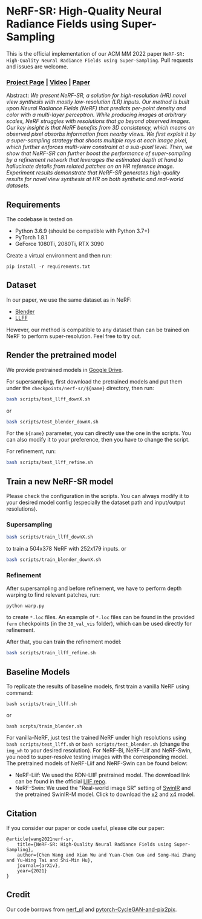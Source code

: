 # NeRF-SR: High-Quality Neural Radiance Fields using Super-Sampling

This is the official implementation of our ACM MM 2022 paper `NeRF-SR: High-Quality Neural Radiance Fields using Super-Sampling`. Pull requests and issues are welcome.

### [Project Page](https://cwchenwang.github.io/NeRF-SR) | [Video](https://youtu.be/FdN2cbBjArw) | [Paper](https://arxiv.org/abs/2112.01759)

Abstract: *We present NeRF-SR, a solution for high-resolution (HR) novel view synthesis with mostly low-resolution (LR) inputs. Our method is built upon Neural Radiance Fields (NeRF) that predicts per-point density and color with a multi-layer perceptron. While producing images at arbitrary scales, NeRF struggles with resolutions that go beyond observed images. Our key insight is that NeRF benefits from 3D consistency, which means an observed pixel absorbs information from nearby views. We first exploit it by a super-sampling strategy that shoots multiple rays at each image pixel, which further enforces multi-view constraint at a sub-pixel level. Then, we show that NeRF-SR can further boost the performance of super-sampling by a refinement network that leverages the estimated depth at hand to hallucinate details from related patches on an HR reference image. Experiment results demonstrate that NeRF-SR generates high-quality results for novel view synthesis at HR on both synthetic and real-world datasets.*

## Requirements
The codebase is tested on 
* Python 3.6.9 (should be compatible with Python 3.7+)
* PyTorch 1.8.1
* GeForce 1080Ti, 2080Ti, RTX 3090

Create a virtual environment and then run:
```
pip install -r requirements.txt
```

## Dataset
In our paper, we use the same dataset as in NeRF:
- [Blender](https://drive.google.com/drive/folders/128yBriW1IG_3NJ5Rp7APSTZsJqdJdfc1)
- [LLFF](https://drive.google.com/drive/folders/128yBriW1IG_3NJ5Rp7APSTZsJqdJdfc1)

However, our method is compatible to any dataset than can be trained on NeRF to perform super-resolution. Feel free to try out.

## Render the pretrained model
We provide pretrained models in [Google Drive](https://drive.google.com/drive/folders/1uLx2bbKzyJJMw3Nr3gOEo45acfpF0TUd?usp=sharing).

For supersampling, first download the pretrained models and put them under the `checkpoints/nerf-sr/${name}` directory, then run:
```bash
bash scripts/test_llff_downX.sh
```
or
```bash
bash scripts/test_blender_downX.sh
```
For the `${name}` parameter, you can directly use the one in the scripts. You can also modify it to your preference, then you have to change the script.

For refinement, run:
```bash
bash scripts/test_llff_refine.sh
```

## Train a new NeRF-SR model
Please check the configuration in the scripts. You can always modify it to your desired model config (especially the dataset path and input/output resolutions).
### Supersampling
```bash
bash scripts/train_llff_downX.sh
```
to train a 504x378 NeRF with 252x179 inputs.
or
```bash
bash scripts/train_blender_downX.sh
```

### Refinement
After supersampling and before refinement, we have to perform depth warping to find relevant patches, run:
```
python warp.py
```
to create `*.loc` files. An example of `*.loc` files can be found in the provided `fern` checkpoints (in the `30_val_vis` folder), which can be used directly for refinement.

After that, you can train the refinement model:
```bash
bash scripts/train_llff_refine.sh
```


## Baseline Models
To replicate the results of baseline models, first train a vanilla NeRF using command:
```
bash scripts/train_llff.sh
```
or 
```
bash scrpts/train_blender.sh
```

For vanilla-NeRF, just test the trained NeRF under high resolutions using `bash scripts/test_llff.sh` or `bash scripts/test_blender.sh` (change the `img_wh` to your desired resolution). For NeRF-Bi, NeRF-Liif and NeRF-Swin, you need to super-resolve testing images with the corresponding model. The pretrained models of NeRF-Liif and NeRF-Swin can be found below:
- NeRF-Liif: We used the RDN-LIIF pretrained model. The download link can be found in the official [LIIF repo](https://github.com/yinboc/liif).
- NeRF-Swin: We used the "Real-world image SR" setting of [SwinIR](https://github.com/JingyunLiang/SwinIR) and the pretrained SwinIR-M model. Click to download the [x2](https://github.com/JingyunLiang/SwinIR/releases/download/v0.0/003_realSR_BSRGAN_DFO_s64w8_SwinIR-M_x2_GAN.pth) and [x4](https://github.com/JingyunLiang/SwinIR/releases/download/v0.0/003_realSR_BSRGAN_DFO_s64w8_SwinIR-M_x4_GAN.pth) model.


## Citation
If you consider our paper or code useful, please cite our paper:
```
@article{wang2021nerf-sr,
    title={NeRF-SR: High-Quality Neural Radiance Fields using Super-Sampling},
    author={Chen Wang and Xian Wu and Yuan-Chen Guo and Song-Hai Zhang and Yu-Wing Tai and Shi-Min Hu},
    journal={arXiv},
    year={2021}
}
```

## Credit
Our code borrows from [nerf_pl](https://github.com/kwea123/nerf_pl) and [pytorch-CycleGAN-and-pix2pix](https://github.com/junyanz/pytorch-CycleGAN-and-pix2pix).
